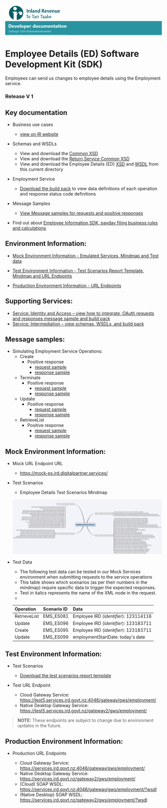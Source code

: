 ![IRD logo](../../../../Images/IRlogo.gif)
![Software Dev](../../../../Images/SoftwareDev.png)

# Employee Details (ED) Software Development Kit (SDK)

Employees can send us changes to employee details using the Employment service.

### Release V 1

## Key documentation

- Business use cases
	- [view on IR website](https://www.ird.govt.nz/resources/e/2/e2d9e606-76d3-44f7-9127-2584666b5f09/Payday+filing+-+Employee+details+business+use+cases.pdf)
	
- Schemas and WSDLs
	- View and download the [Common XSD](../../Common%20XSD/Common.v1.xsd)
	- View and download the [Return Service Common XSD](../../Common%20XSD/ReturnCommon.v1.xsd)
	- View and download the Employee Details (ED) [XSD](Employment.xsd) and [WSDL](EmploymentDevWsdl.wsdl) from this current directory
	
- Employment Service 
	- [Download the build pack](Gateway%20Services%20Build%20Pack%20-%20Employment%20Service%20.pdf) to view data definitions of each operation and response status code definitions
	
- Message Samples
    - [View Message samples for requests and positive responses](#message-samples)

- Find out about [Employee Information SDK, payday filing business rules and calculations](../)

## Environment Information: 

- [Mock Environment Information - Emulated Services, Mindmap and Test data](#mock-environment-information)
	
- [Test Environment Information - Test Scenarios Report Template, Mindmap and URL Endpoints](#test-environment-information)

- [Production Environment Information - URL Endpoints](#Production-Environment-Information)

## Supporting Services:

* [Service: Identity and Access – view how to integrate, OAuth requests and responses message sample and build pack](https://github.com/InlandRevenue/Gateway_Services-Access) 
* [Service: Intermediation – view schemas, WSDLs, and build pack](../Service%20-%20Intermediation)

Message samples:
-----------------

- Simulating Employment Service Operations:
    - Create
        - Positive response
            - [request sample](sample%20messages/body-employment-create-request.xml)
            - [response sample](sample%20messages/body-employment-create-response.xml)
    - Terminate
        - Positive response
            - [request sample](sample%20messages/body-employment-terminate-request.xml)
            - [response sample](sample%20messages/body-employment-terminate-response.xml)
    - Update
        - Positive response
            - [request sample](sample%20messages/body-employment-update-request.xml)
            - [response sample](sample%20messages/body-employment-update-response.xml)
    - RetrieveList
        - Positive response
            - [request sample](sample%20messages/body-employment-retrievelist-request.xml)
            - [response sample](sample%20messages/body-employment-retrievelist-response.xml)


Mock Environment Information:
-----------------

* Mock URL Endpoint URL
    - https://mock-es.ird.digitalpartner.services/

* Test Scenarios 
	- Employee Details Test Scenarios Mindmap
	
	![Test Scenarios](images/Employee_Details_Test_Scenarios_Mind_Map.png)

*  Test Data
	- The following test data can be tested in our Mock Services environment when submitting requests to the service operations
	- This table shows which scenarios (as per their numbers in the mindmap) require specific data to trigger the expected responses. 
	- Text in italics represents the name of the XML node in the request.
	-

	Operation | Scenario ID | Data
	--- | --- | ---
	RetrieveList | EMS_ES081 | Employee IRD (*identifier*): 123114116
	Update | EMS_ES096 | Employee IRD (*identifier*): 123183711
	Create | EMS_ES095 | Employee IRD (*identifier*): 123183711
	Update | EMS_ES099 | employmentStartDate: today's date


Test Environment Information:
-----------------

* Test Scenarios
	- [Download the test scenarios report template](Payday%20Filing%20–%20Employee%20Details%20-%20Test%20Report%20Template.docx)


* Test URL Endpoint
    - Cloud Gateway Service: https://test5.services.ird.govt.nz:4046/gateway/gws/employment/
    - Native Desktop Gateway Service: https://test5.services.ird.govt.nz/gateway2/gws/employment/
	
>**NOTE:** These endpoints are subject to change due to environment updates in the future. 	
            
Production Environment Information:
-----------------

* Production URL Endpoints

	- Cloud Gateway Service: https://services.ird.govt.nz:4046/gateway/gws/employment/
	- Native Desktop Gateway Service: https://services.ird.govt.nz/gateway2/gws/employment/
	- (Cloud) SOAP WSDL: https://services.ird.govt.nz:4046/gateway/gws/employment/?wsdl
	- (Native Desktop) SOAP WSDL: https://services.ird.govt.nz/gateway2/gws/employment/?wsdl
	
